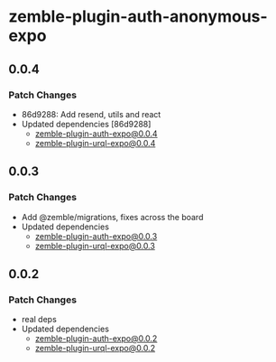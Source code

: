 # zemble-plugin-auth-anonymous-expo

## 0.0.4

### Patch Changes

- 86d9288: Add resend, utils and react
- Updated dependencies [86d9288]
  - zemble-plugin-auth-expo@0.0.4
  - zemble-plugin-urql-expo@0.0.4

## 0.0.3

### Patch Changes

- Add @zemble/migrations, fixes across the board
- Updated dependencies
  - zemble-plugin-auth-expo@0.0.3
  - zemble-plugin-urql-expo@0.0.3

## 0.0.2

### Patch Changes

- real deps
- Updated dependencies
  - zemble-plugin-auth-expo@0.0.2
  - zemble-plugin-urql-expo@0.0.2

